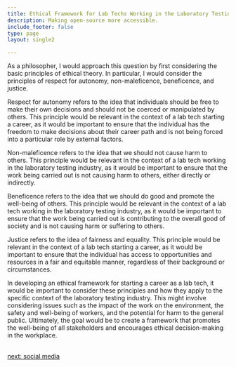 ```yaml
---
title: Ethical Framework for Lab Techs Working in the Laboratory Testing  Industry
description: Making open-source more accessible.
include_footer: false
type: page
layout: single2

---
```


<p>
As a philosopher, I would approach this question by first considering the basic principles of ethical theory. In particular, I would consider the principles of respect for autonomy, non-maleficence, beneficence, and justice.

Respect for autonomy refers to the idea that individuals should be free to make their own decisions and should not be coerced or manipulated by others. This principle would be relevant in the context of a lab tech starting a career, as it would be important to ensure that the individual has the freedom to make decisions about their career path and is not being forced into a particular role by external factors.

Non-maleficence refers to the idea that we should not cause harm to others. This principle would be relevant in the context of a lab tech working in the laboratory testing industry, as it would be important to ensure that the work being carried out is not causing harm to others, either directly or indirectly.

Beneficence refers to the idea that we should do good and promote the well-being of others. This principle would be relevant in the context of a lab tech working in the laboratory testing industry, as it would be important to ensure that the work being carried out is contributing to the overall good of society and is not causing harm or suffering to others.

Justice refers to the idea of fairness and equality. This principle would be relevant in the context of a lab tech starting a career, as it would be important to ensure that the individual has access to opportunities and resources in a fair and equitable manner, regardless of their background or circumstances.

In developing an ethical framework for starting a career as a lab tech, it would be important to consider these principles and how they apply to the specific context of the laboratory testing industry. This might involve considering issues such as the impact of the work on the environment, the safety and well-being of workers, and the potential for harm to the general public. Ultimately, the goal would be to create a framework that promotes the well-being of all stakeholders and encourages ethical decision-making in the workplace.

<br>
<a href="https://workdojos.com/labtech/social">next: social media</a>
</p>